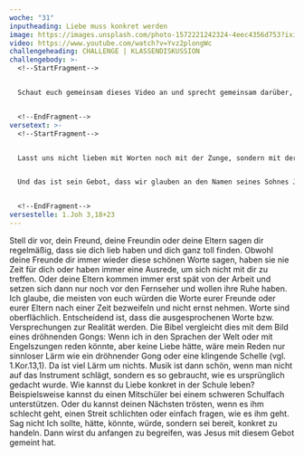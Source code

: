 ```yaml
---
woche: "31"
inputheading: Liebe muss konkret werden
image: https://images.unsplash.com/photo-1572221242324-4eec4356d753?ixid=MXwxMjA3fDB8MHxwaG90by1wYWdlfHx8fGVufDB8fHw%3D&ixlib=rb-1.2.1&auto=format&fit=crop&w=1267&q=80
video: https://www.youtube.com/watch?v=Yvz2plongWc
challengeheading: CHALLENGE | KLASSENDISKUSSION
challengebody: >-
  <!--StartFragment-->


  Schaut euch gemeinsam dieses Video an und sprecht gemeinsam darüber, wie Ihr euch motivieren könnt, einander anzunehmen und zu lieben, wie es Jesus auch getan hat.


  <!--EndFragment-->
versetext: >-
  <!--StartFragment-->


  Lasst uns nicht lieben mit Worten noch mit der Zunge, sondern mit der Tat und mit der Wahrheit.


  Und das ist sein Gebot, dass wir glauben an den Namen seines Sohnes Jesus Christus und lieben uns untereinander, wie er uns das Gebot gegeben hat.


  <!--EndFragment-->
versestelle: 1.Joh 3,18+23
---
```

<!--StartFragment-->

Stell dir vor, dein Freund, deine Freundin oder deine Eltern sagen dir regelmäßig, dass sie dich lieb haben und dich ganz toll finden. Obwohl deine Freunde dir immer wieder diese schönen Worte sagen, haben sie nie Zeit für dich oder haben immer eine Ausrede, um sich nicht mit dir zu treffen. Oder deine Eltern kommen immer erst spät von der Arbeit und setzen sich dann nur noch vor den Fernseher und wollen ihre Ruhe haben. Ich glaube, die meisten von euch würden die Worte eurer Freunde oder eurer Eltern nach einer Zeit bezweifeln und nicht ernst nehmen. Worte sind oberflächlich. Entscheidend ist, dass die ausgesprochenen Worte bzw. Versprechungen zur Realität werden. Die Bibel vergleicht dies mit dem Bild eines dröhnenden Gongs: Wenn ich in den Sprachen der Welt oder mit Engelszungen reden könnte, aber keine Liebe hätte, wäre mein Reden nur sinnloser Lärm wie ein dröhnender Gong oder eine klingende Schelle (vgl. 1.Kor.13,1). Da ist viel Lärm um nichts. Musik ist dann schön, wenn man nicht auf das Instrument schlägt, sondern es so gebraucht, wie es ursprünglich gedacht wurde. Wie kannst du Liebe konkret in der Schule leben? Beispielsweise kannst du einen Mitschüler bei einem schweren Schulfach unterstützen. Oder du kannst deinen Nächsten trösten, wenn es ihm schlecht geht, einen Streit schlichten oder einfach fragen, wie es ihm geht. Sag nicht Ich sollte, hätte, könnte, würde, sondern sei bereit, konkret zu handeln. Dann wirst du anfangen zu begreifen, was Jesus mit diesem Gebot gemeint hat.

<!--EndFragment-->